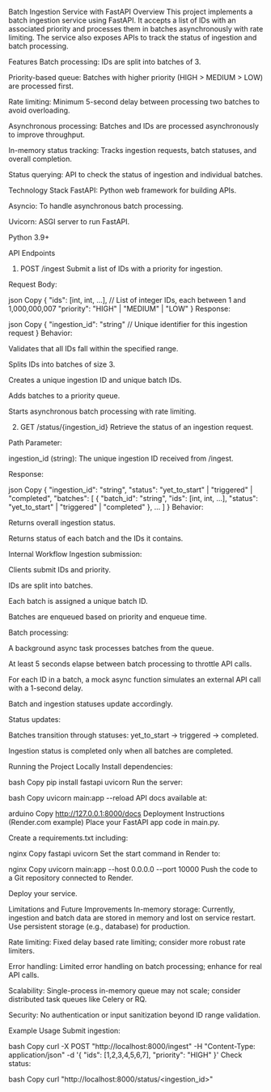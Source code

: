 Batch Ingestion Service with FastAPI
Overview
This project implements a batch ingestion service using FastAPI. It accepts a list of IDs with an associated priority and processes them in batches asynchronously with rate limiting. The service also exposes APIs to track the status of ingestion and batch processing.

Features
Batch processing: IDs are split into batches of 3.

Priority-based queue: Batches with higher priority (HIGH > MEDIUM > LOW) are processed first.

Rate limiting: Minimum 5-second delay between processing two batches to avoid overloading.

Asynchronous processing: Batches and IDs are processed asynchronously to improve throughput.

In-memory status tracking: Tracks ingestion requests, batch statuses, and overall completion.

Status querying: API to check the status of ingestion and individual batches.

Technology Stack
FastAPI: Python web framework for building APIs.

Asyncio: To handle asynchronous batch processing.

Uvicorn: ASGI server to run FastAPI.

Python 3.9+

API Endpoints
1. POST /ingest
Submit a list of IDs with a priority for ingestion.

Request Body:

json
Copy
{
  "ids": [int, int, ...],    // List of integer IDs, each between 1 and 1,000,000,007
  "priority": "HIGH" | "MEDIUM" | "LOW"
}
Response:

json
Copy
{
  "ingestion_id": "string"   // Unique identifier for this ingestion request
}
Behavior:

Validates that all IDs fall within the specified range.

Splits IDs into batches of size 3.

Creates a unique ingestion ID and unique batch IDs.

Adds batches to a priority queue.

Starts asynchronous batch processing with rate limiting.

2. GET /status/{ingestion_id}
Retrieve the status of an ingestion request.

Path Parameter:

ingestion_id (string): The unique ingestion ID received from /ingest.

Response:

json
Copy
{
  "ingestion_id": "string",
  "status": "yet_to_start" | "triggered" | "completed",
  "batches": [
    {
      "batch_id": "string",
      "ids": [int, int, ...],
      "status": "yet_to_start" | "triggered" | "completed"
    },
    ...
  ]
}
Behavior:

Returns overall ingestion status.

Returns status of each batch and the IDs it contains.

Internal Workflow
Ingestion submission:

Clients submit IDs and priority.

IDs are split into batches.

Each batch is assigned a unique batch ID.

Batches are enqueued based on priority and enqueue time.

Batch processing:

A background async task processes batches from the queue.

At least 5 seconds elapse between batch processing to throttle API calls.

For each ID in a batch, a mock async function simulates an external API call with a 1-second delay.

Batch and ingestion statuses update accordingly.

Status updates:

Batches transition through statuses: yet_to_start → triggered → completed.

Ingestion status is completed only when all batches are completed.

Running the Project Locally
Install dependencies:

bash
Copy
pip install fastapi uvicorn
Run the server:

bash
Copy
uvicorn main:app --reload
API docs available at:

arduino
Copy
http://127.0.0.1:8000/docs
Deployment Instructions (Render.com example)
Place your FastAPI app code in main.py.

Create a requirements.txt including:

nginx
Copy
fastapi
uvicorn
Set the start command in Render to:

nginx
Copy
uvicorn main:app --host 0.0.0.0 --port 10000
Push the code to a Git repository connected to Render.

Deploy your service.

Limitations and Future Improvements
In-memory storage: Currently, ingestion and batch data are stored in memory and lost on service restart. Use persistent storage (e.g., database) for production.

Rate limiting: Fixed delay based rate limiting; consider more robust rate limiters.

Error handling: Limited error handling on batch processing; enhance for real API calls.

Scalability: Single-process in-memory queue may not scale; consider distributed task queues like Celery or RQ.

Security: No authentication or input sanitization beyond ID range validation.

Example Usage
Submit ingestion:

bash
Copy
curl -X POST "http://localhost:8000/ingest" -H "Content-Type: application/json" -d '{
  "ids": [1,2,3,4,5,6,7],
  "priority": "HIGH"
}'
Check status:

bash
Copy
curl "http://localhost:8000/status/<ingestion_id>"
